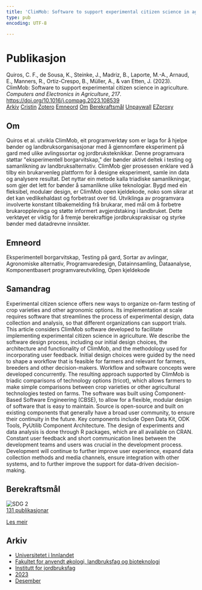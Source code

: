 ```yaml
---
title: 'ClimMob: Software to support experimental citizen science in agriculture'
type: pub
encoding: UTF-8

---
```

<h1>Publikasjon</h1>
<article id="csl-bib-container-84T996KU" class="csl-bib-container">
  <div class="csl-bib-body"> <div class="csl-entry">Quiros, C. F., de Sousa, K., Steinke, J., Madriz, B., Laporte, M.-A., Arnaud, E., Manners, R., Ortiz-Crespo, B., Müller, A., &#38; van Etten, J. (2023). ClimMob: Software to support experimental citizen science in agriculture. <i>Computers and Electronics in Agriculture</i>, <i>217</i>. <a href="https://doi.org/10.1016/j.compag.2023.108539">https://doi.org/10.1016/j.compag.2023.108539</a></div> </div>
  <div class="csl-bib-buttons">
    <a href="#taxonomy-article-84T996KU" alt="archive" class="csl-bib-button">Arkiv</a>
    <a href="https://app.cristin.no/results/show.jsf?id=2217479" alt="Cristin" class="csl-bib-button">Cristin</a>
    <a href="http://zotero.org/groups/5881554/items/84T996KU" alt="Zotero" class="csl-bib-button">Zotero</a>
    <a href="#keywords-article-84T996KU" alt="keywords" class="csl-bib-button">Emneord</a>
    <a href="#about-article-84T996KU" alt="about_pub" class="csl-bib-button">Om</a>
    <a href="#sdg-article-84T996KU" alt="sdg" class="csl-bib-button">Berekraftsmål</a>
    <a href="https://doi.org/10.1016/j.compag.2023.108539" alt="Unpaywall" class="csl-bib-button">Unpaywall</a>
    <a href="https://doi.org/10.1016/j.compag.2023.108539" alt="EZproxy" class="csl-bib-button">EZproxy</a>
  </div>
  <div id="csl-bib-meta-container-84T996KU"></div>
</article>
<div id="csl-bib-meta-84T996KU" class="csl-bib-meta">
  <article id="about-article-84T996KU" class="about_pub-article">
    <h1>Om</h1>
    Quiros et al. utvikla ClimMob, eit programverktøy som er laga for å hjelpe bønder og landbruksorganisasjonar med å gjennomføre eksperiment på gard med ulike avlingssortar og jordbruksteknikkar. Denne programvara støttar "eksperimentell borgarvitskap," der bønder aktivt deltek i testing og samanlikning av landbruksalternativ. ClimMob gjer prosessen enklare ved å tilby ein brukarvenleg plattform for å designe eksperiment, samle inn data og analysere resultat. Det nyttar ein metode kalla triadiske samanlikningar, som gjer det lett for bønder å samanlikne ulike teknologiar. Bygd med ein fleksibel, modulær design, er ClimMob open kjeldekode, noko som sikrar at det kan vedlikehaldast og forbetrast over tid. Utviklinga av programvara involverte konstant tilbakemelding frå brukarar, med mål om å forbetre brukaropplevinga og støtte informert avgjerdstaking i landbruket. Dette verktøyet er viktig for å fremje berekraftige jordbrukspraksisar og styrke bønder med datadrevne innsikter.
  </article>
  <article id="keywords-article-84T996KU" class="keywords-article">
    <h1>Emneord</h1>
    Eksperimentell borgarvitskap, Testing på gard, Sortar av avlingar, Agronomiske alternativ, Programvaredesign, Datainnsamling, Dataanalyse, Komponentbasert programvareutvikling, Open kjeldekode
  </article>
  <article id="abstract-article-84T996KU" class="abstract-article">
    <h1>Samandrag</h1>
    Experimental citizen science offers new ways to organize on-farm testing of crop varieties and other agronomic options. Its implementation at scale requires software that streamlines the process of experimental design, data collection and analysis, so that different organizations can support trials. This article considers ClimMob software developed to facilitate implementing experimental citizen science in agriculture. We describe the software design process, including our initial design choices, the architecture and functionality of ClimMob, and the methodology used for incorporating user feedback. Initial design choices were guided by the need to shape a workflow that is feasible for farmers and relevant for farmers, breeders and other decision-makers. Workflow and software concepts were developed concurrently. The resulting approach supported by ClimMob is triadic comparisons of technology options (tricot), which allows farmers to make simple comparisons between crop varieties or other agricultural technologies tested on farms. The software was built using Component-Based Software Engineering (CBSE), to allow for a flexible, modular design of software that is easy to maintain. Source is open-source and built on existing components that generally have a broad user community, to ensure their continuity in the future. Key components include Open Data Kit, ODK Tools, PyUtilib Component Architecture. The design of experiments and data analysis is done through R packages, which are all available on CRAN. Constant user feedback and short communication lines between the development teams and users was crucial in the development process. Development will continue to further improve user experience, expand data collection methods and media channels, ensure integration with other systems, and to further improve the support for data-driven decision-making.
  </article>
  <article id="sdg-article-84T996KU" class="sdg-article">
    <h1>Berekraftsmål</h1>
    <div class="sdg-container"><div id="sdg2" class="sdg">
        <img src="{{< params subfolder >}}images/sdg/sdg02_nn.png" class="image" alt="SDG 2">
        <div class="sdg-overlay">
          <a href="/nn/archive/?key=?sdg=2#archive" class="sdg-publication-count"><span>131</span> publikasjonar</a>
          <p><a href="https://fn.no/om-fn/fns-baerekraftsmaal/utrydde-sult?lang=nno-NO" class="sdg-read-more">Les meir</a></p>
        </div>
      </div></div>
  </article>
  <article id="taxonomy-article-84T996KU" class="taxonomy-article">
    <h1>Arkiv</h1>
    <ul>
      <li>
        <a href="/nn/archive/?key=3DCRN523">Universitetet i Innlandet</a>
      </li>
      <li>
        <a href="/nn/archive/?key=T77LXH6D">Fakultet for anvendt økologi, landbruksfag og bioteknologi</a>
      </li>
      <li>
        <a href="/nn/archive/?key=SSN4QLEC">Institutt for jordbruksfag</a>
      </li>
      <li>
        <a href="/nn/archive/?key=DRHXCX63">2023</a>
      </li>
      <li>
        <a href="/nn/archive/?key=I83E3ZGN">Desember</a>
      </li>
    </ul>
  </article>
</div>
